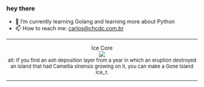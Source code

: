 ### hey there 

- :seedling: I’m currently learning Golang and learning more about Python
- :mailbox: How to reach me: carlos@chcdc.com.br


---


<!-- xkcd -->
<p align="center">Ice Core</br><img src=https://imgs.xkcd.com/comics/ice_core.png></br><font size =2>alt: If you find an ash deposition layer from a year in which an eruption destroyed an island that had Camellia sinensis growing on it, you can make a Gone Island Ice_τ.</br></font></p></table></p> 


<!-- xkcd -->
---
